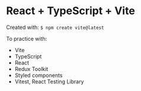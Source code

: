 # React + TypeScript + Vite

Created with:
`$ npm create vite@latest`

To practice with:

- Vite
- TypeScript
- React
- Redux Toolkit
- Styled components
- Vitest, React Testing Library
